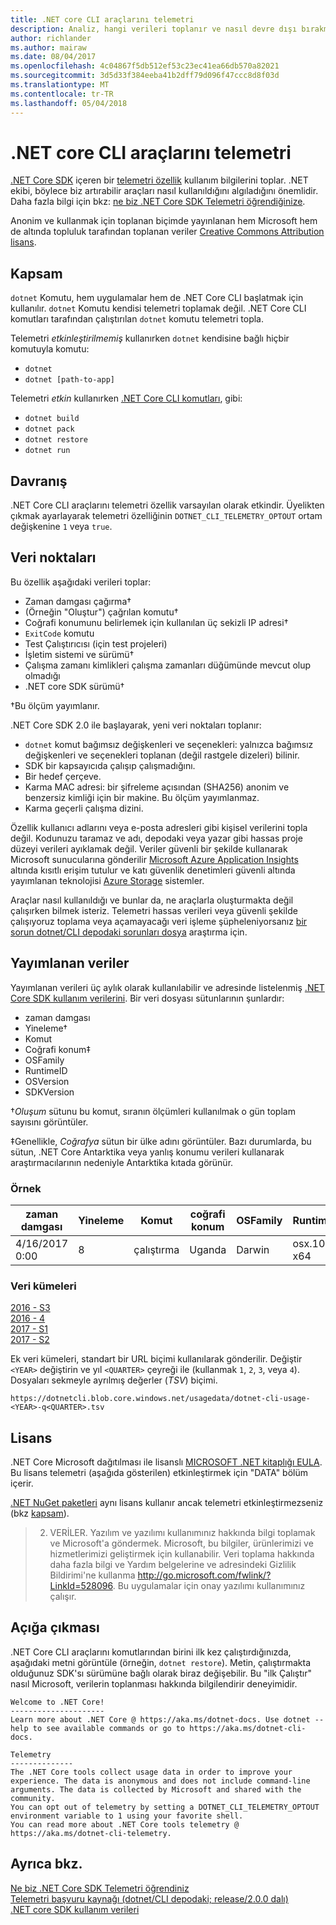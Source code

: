 ```yaml
---
title: .NET core CLI araçlarını telemetri
description: Analiz, hangi verileri toplanır ve nasıl devre dışı bırakmak için kullanım bilgilerini toplamasına .NET Core araçları telemetri özellikleri keşfedin.
author: richlander
ms.author: mairaw
ms.date: 08/04/2017
ms.openlocfilehash: 4c04867f5db512ef53c23ec41ea66db570a82021
ms.sourcegitcommit: 3d5d33f384eeba41b2dff79d096f47ccc8d8f03d
ms.translationtype: MT
ms.contentlocale: tr-TR
ms.lasthandoff: 05/04/2018
---
```

# <a name="net-core-cli-tools-telemetry"></a>.NET core CLI araçlarını telemetri

[.NET Core SDK](index.md) içeren bir [telemetri özellik](https://github.com/dotnet/cli/pull/2145) kullanım bilgilerini toplar. .NET ekibi, böylece biz artırabilir araçları nasıl kullanıldığını algıladığını önemlidir. Daha fazla bilgi için bkz: [ne biz .NET Core SDK Telemetri öğrendiğinize](https://blogs.msdn.microsoft.com/dotnet/2017/07/21/what-weve-learned-from-net-core-sdk-telemetry/).

Anonim ve kullanmak için toplanan biçimde yayınlanan hem Microsoft hem de altında topluluk tarafından toplanan veriler [Creative Commons Attribution lisans](https://creativecommons.org/licenses/by/4.0/). 

## <a name="scope"></a>Kapsam

`dotnet` Komutu, hem uygulamalar hem de .NET Core CLI başlatmak için kullanılır. `dotnet` Komutu kendisi telemetri toplamak değil. .NET Core CLI komutları tarafından çalıştırılan `dotnet` komutu telemetri topla.

Telemetri *etkinleştirilmemiş* kullanırken `dotnet` kendisine bağlı hiçbir komutuyla komutu:

- `dotnet`
- `dotnet [path-to-app]`

Telemetri *etkin* kullanırken [.NET Core CLI komutları](index.md), gibi:

- `dotnet build`
- `dotnet pack`
- `dotnet restore`
- `dotnet run`


## <a name="behavior"></a>Davranış

.NET Core CLI araçlarını telemetri özellik varsayılan olarak etkindir. Üyelikten çıkmak ayarlayarak telemetri özelliğinin `DOTNET_CLI_TELEMETRY_OPTOUT` ortam değişkenine `1` veya `true`.

## <a name="data-points"></a>Veri noktaları

Bu özellik aşağıdaki verileri toplar:

- Zaman damgası çağırma&#8224;
- (Örneğin "Oluştur") çağrılan komutu&#8224;
- Coğrafi konumunu belirlemek için kullanılan üç sekizli IP adresi&#8224;
- `ExitCode` komutu
- Test Çalıştırıcısı (için test projeleri)
- İşletim sistemi ve sürümü&#8224;
- Çalışma zamanı kimlikleri çalışma zamanları düğümünde mevcut olup olmadığı
- .NET core SDK sürümü&#8224;

&#8224;Bu ölçüm yayımlanır.

.NET Core SDK 2.0 ile başlayarak, yeni veri noktaları toplanır:

- `dotnet` komut bağımsız değişkenleri ve seçenekleri: yalnızca bağımsız değişkenleri ve seçenekleri toplanan (değil rastgele dizeleri) bilinir.
- SDK bir kapsayıcıda çalışıp çalışmadığını.
- Bir hedef çerçeve.
- Karma MAC adresi: bir şifreleme açısından (SHA256) anonim ve benzersiz kimliği için bir makine. Bu ölçüm yayımlanmaz.
- Karma geçerli çalışma dizini.

Özellik kullanıcı adlarını veya e-posta adresleri gibi kişisel verilerini topla değil. Kodunuzu taramaz ve adı, depodaki veya yazar gibi hassas proje düzeyi verileri ayıklamak değil. Veriler güvenli bir şekilde kullanarak Microsoft sunucularına gönderilir [Microsoft Azure Application Insights](https://azure.microsoft.com/services/application-insights/) altında kısıtlı erişim tutulur ve katı güvenlik denetimleri güvenli altında yayımlanan teknolojisi [Azure Storage](https://azure.microsoft.com/services/storage/) sistemler.

Araçlar nasıl kullanıldığı ve bunlar da, ne araçlarla oluşturmakta değil çalışırken bilmek isteriz. Telemetri hassas verileri veya güvenli şekilde çalışıyoruz toplama veya açamayacağı veri işleme şüpheleniyorsanız [bir sorun dotnet/CLI depodaki sorunları dosya](https://github.com/dotnet/cli/issues) araştırma için.

## <a name="published-data"></a>Yayımlanan veriler

Yayımlanan verileri üç aylık olarak kullanılabilir ve adresinde listelenmiş [.NET Core SDK kullanım verilerini](https://github.com/dotnet/core/blob/master/release-notes/cli-usage-data.md). Bir veri dosyası sütunlarının şunlardır:
- zaman damgası
- Yineleme&#8224;
- Komut
- Coğrafi konum&#8225;
- OSFamily
- RuntimeID
- OSVersion
- SDKVersion

&#8224;*Oluşum* sütunu bu komut, sıranın ölçümleri kullanılmak o gün toplam sayısını görüntüler. 

&#8225;Genellikle, *Coğrafya* sütun bir ülke adını görüntüler. Bazı durumlarda, bu sütun, .NET Core Antarktika veya yanlış konumu verileri kullanarak araştırmacılarının nedeniyle Antarktika kıtada görünür.

### <a name="example"></a>Örnek

| zaman damgası      | Yineleme | Komut | coğrafi konum | OSFamily | RuntimeID     | OSVersion | SDKVersion |
| -------------- | ----------- | ------- | --------- | -------- | ------------- | --------- | ---------- |
| 4/16/2017 0:00 | 8           | çalıştırma     | Uganda    | Darwin   | osx.10.12 x64 | 10.12     | 1.0.1      |

### <a name="datasets"></a>Veri kümeleri

[2016 - S3](https://dotnetcli.blob.core.windows.net/usagedata/dotnet-cli-usage-2016-q3.tsv)  
[2016 - 4](https://dotnetcli.blob.core.windows.net/usagedata/dotnet-cli-usage-2016-q4.tsv)  
[2017 - S1](https://dotnetcli.blob.core.windows.net/usagedata/dotnet-cli-usage-2017-q1.tsv)  
[2017 - S2](https://dotnetcli.blob.core.windows.net/usagedata/dotnet-cli-usage-2017-q2.tsv)

Ek veri kümeleri, standart bir URL biçimi kullanılarak gönderilir. Değiştir `<YEAR>` değiştirin ve yıl `<QUARTER>` çeyreği ile (kullanmak `1`, `2`, `3`, veya `4`). Dosyaları sekmeyle ayrılmış değerler (*TSV*) biçimi. 

```
https://dotnetcli.blob.core.windows.net/usagedata/dotnet-cli-usage-<YEAR>-q<QUARTER>.tsv
```

## <a name="license"></a>Lisans

.NET Core Microsoft dağıtılması ile lisanslı [MICROSOFT .NET kitaplığı EULA](https://aka.ms/dotnet-core-eula). Bu lisans telemetri (aşağıda gösterilen) etkinleştirmek için "DATA" bölüm içerir.

[.NET NuGet paketleri](https://www.nuget.org/profiles/dotnetframework) aynı lisans kullanır ancak telemetri etkinleştirmezseniz (bkz [kapsam](#scope)).

> 2. VERİLER. Yazılım ve yazılımı kullanımınız hakkında bilgi toplamak ve Microsoft'a göndermek. Microsoft, bu bilgiler, ürünlerimizi ve hizmetlerimizi geliştirmek için kullanabilir. Veri toplama hakkında daha fazla bilgi ve Yardım belgelerine ve adresindeki Gizlilik Bildirimi'ne kullanma http://go.microsoft.com/fwlink/?LinkId=528096. Bu uygulamalar için onay yazılımı kullanımınız çalışır.

## <a name="disclosure"></a>Açığa çıkması

.NET Core CLI araçlarını komutlarından birini ilk kez çalıştırdığınızda, aşağıdaki metni görüntüle (örneğin, `dotnet restore`). Metin, çalıştırmakta olduğunuz SDK'sı sürümüne bağlı olarak biraz değişebilir. Bu "ilk Çalıştır" nasıl Microsoft, verilerin toplanması hakkında bilgilendirir deneyimidir.

```console
Welcome to .NET Core!
---------------------
Learn more about .NET Core @ https://aka.ms/dotnet-docs. Use dotnet --help to see available commands or go to https://aka.ms/dotnet-cli-docs.
 
Telemetry
--------------
The .NET Core tools collect usage data in order to improve your experience. The data is anonymous and does not include command-line arguments. The data is collected by Microsoft and shared with the community.
You can opt out of telemetry by setting a DOTNET_CLI_TELEMETRY_OPTOUT environment variable to 1 using your favorite shell.
You can read more about .NET Core tools telemetry @ https://aka.ms/dotnet-cli-telemetry.
```

## <a name="see-also"></a>Ayrıca bkz.

[Ne biz .NET Core SDK Telemetri öğrendiniz](https://blogs.msdn.microsoft.com/dotnet/2017/07/21/what-weve-learned-from-net-core-sdk-telemetry/)  
[Telemetri başvuru kaynağı (dotnet/CLI depodaki; release/2.0.0 dalı)](https://github.com/dotnet/cli/tree/release/2.0.0/src/dotnet/Telemetry)   
[.NET core SDK kullanım verileri](https://github.com/dotnet/core/blob/master/release-notes/cli-usage-data.md)
